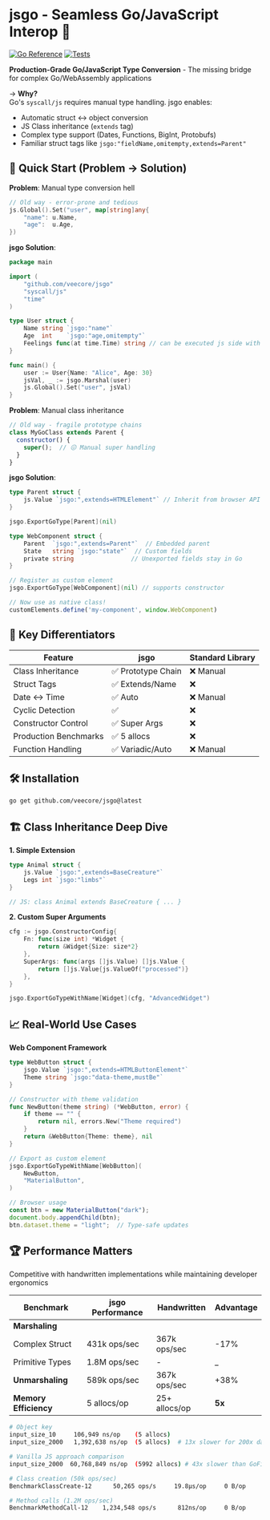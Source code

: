 # jsgo - Seamless Go/JavaScript Interop 🚀
[![Go Reference](https://pkg.go.dev/badge/github.com/veecore/jsgo.svg)](https://pkg.go.dev/github.com/yourusername/jsgo)
[![Tests](https://github.com/veecore/jsgo/actions/workflows/go.yml/badge.svg)](https://github.com/yourusername/jsgo/actions)

**Production-Grade Go/JavaScript Type Conversion** - The missing bridge for complex Go/WebAssembly applications

→ **Why?**  
Go's `syscall/js` requires manual type handling. jsgo enables:  
- Automatic struct ↔ object conversion  
- JS Class inheritance (`extends` tag)  
- Complex type support (Dates, Functions, BigInt, Protobufs)  
- Familiar struct tags like `jsgo:"fieldName,omitempty,extends=Parent"`

## 🚀 Quick Start (Problem → Solution)

**Problem**: Manual type conversion hell
```go
// Old way - error-prone and tedious
js.Global().Set("user", map[string]any{
    "name": u.Name,
    "age":  u.Age,
})
```

**jsgo Solution**:
```go
package main

import (
    "github.com/veecore/jsgo"
    "syscall/js"
    "time"
)

type User struct {
    Name string `jsgo:"name"`
    Age  int    `jsgo:"age,omitempty"`
    Feelings func(at time.Time) string // can be executed js side with js Date as argument
}

func main() {
    user := User{Name: "Alice", Age: 30}
    jsVal, _ := jsgo.Marshal(user)
    js.Global().Set("user", jsVal)
}
```

**Problem**: Manual class inheritance  
```javascript
// Old way - fragile prototype chains
class MyGoClass extends Parent {
  constructor() {
    super();  // 😖 Manual super handling
  }
}
```

**jsgo Solution**:  
```go
type Parent struct {
    js.Value `jsgo:",extends=HTMLElement"` // Inherit from browser API
}

jsgo.ExportGoType[Parent](nil)

type WebComponent struct {
    Parent  `jsgo:",extends=Parent"`  // Embedded parent
    State   string `jsgo:"state"`  // Custom fields
    private string                // Unexported fields stay in Go
}

// Register as custom element
jsgo.ExportGoType[WebComponent](nil) // supports constructor
```

```javascript
// Now use as native class!
customElements.define('my-component', window.WebComponent)
```

## 🔑 Key Differentiators
| Feature               | jsgo               | Standard Library |
|-----------------------|--------------------|------------------|
| Class Inheritance     | ✅ Prototype Chain | ❌ Manual        |
| Struct Tags           | ✅ Extends/Name    | ❌               |
| Date ↔ Time           | ✅ Auto            | ❌ Manual        |
| Cyclic Detection      | ✅                 | ❌               |
| Constructor Control   | ✅ Super Args      | ❌               |
| Production Benchmarks | ✅ 5 allocs        | ❌               |
| Function Handling     | ✅ Variadic/Auto   | ❌ Manual        |


## 🛠 Installation
```bash
go get github.com/veecore/jsgo@latest
```

## 🏗 Class Inheritance Deep Dive

**1. Simple Extension**
```go
type Animal struct {
    js.Value `jsgo:",extends=BaseCreature"`
    Legs int `jsgo:"limbs"`
}

// JS: class Animal extends BaseCreature { ... }
```

**2. Custom Super Arguments**
```go
cfg := jsgo.ConstructorConfig{
    Fn: func(size int) *Widget {
        return &Widget{Size: size*2}
    },
    SuperArgs: func(args []js.Value) []js.Value {
        return []js.Value{js.ValueOf("processed")}
    },
}

jsgo.ExportGoTypeWithName[Widget](cfg, "AdvancedWidget")
```

## 📈 Real-World Use Cases

**Web Component Framework**
```go
type WebButton struct {
    jsgo.Value `jsgo:",extends=HTMLButtonElement"`
    Theme string `jsgo:"data-theme,mustBe"`
}

// Constructor with theme validation
func NewButton(theme string) (*WebButton, error) {
    if theme == "" {
        return nil, errors.New("Theme required")
    }
    return &WebButton{Theme: theme}, nil
}

// Export as custom element
jsgo.ExportGoTypeWithName[WebButton](
    NewButton, 
    "MaterialButton",
)
```

```javascript
// Browser usage
const btn = new MaterialButton("dark");
document.body.appendChild(btn);
btn.dataset.theme = "light";  // Type-safe updates
```

## 🏆 Performance Matters

Competitive with handwritten implementations while maintaining developer ergonomics

| Benchmark                      | jsgo Performance | Handwritten      | Advantage |
|--------------------------------|------------------|------------------|-----------|
| **Marshaling**                 |                  |                  |           |
| Complex Struct                 | 431k ops/sec     | 367k ops/sec     | -17%      |
| Primitive Types                | 1.8M ops/sec     | -                |    _      |
| **Unmarshaling**               | 589k ops/sec     | 367k ops/sec     | +38%      |
| **Memory Efficiency**          | 5 allocs/op      | 25+ allocs/op    | **5x**    |


```bash
# Object key
input_size_10     106,949 ns/op    (5 allocs)
input_size_2000   1,392,638 ns/op  (5 allocs)  # 13x slower for 200x data

# Vanilla JS approach comparison
input_size_2000  60,768,849 ns/op  (5992 allocs) # 43x slower than GoField

# Class creation (50k ops/sec)
BenchmarkClassCreate-12      50,265 ops/s     19.8µs/op     0 B/op

# Method calls (1.2M ops/sec)
BenchmarkMethodCall-12    1,234,548 ops/s      812ns/op     0 B/op
```
